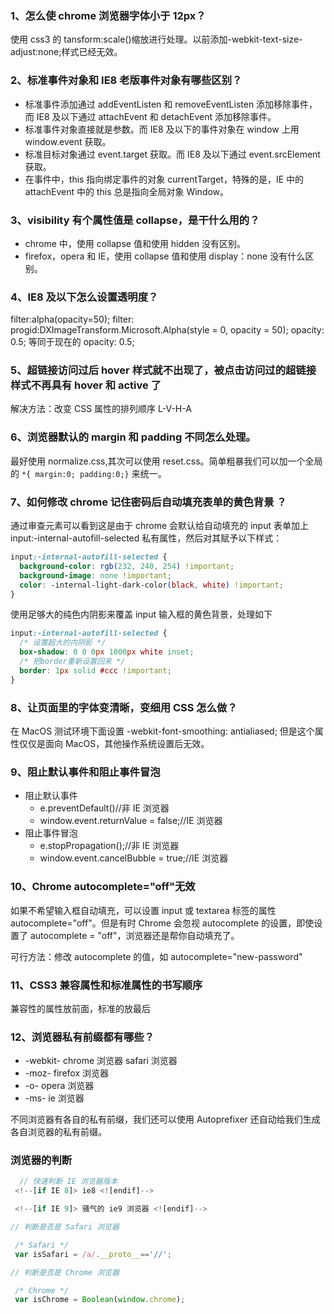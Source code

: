 ### 1、怎么使 chrome 浏览器字体小于 12px？

使用 css3 的 tansform:scale()缩放进行处理。以前添加-webkit-text-size-adjust:none;样式已经无效。

### 2、标准事件对象和 IE8 老版事件对象有哪些区别？

- 标准事件添加通过 addEventListen 和 removeEventListen 添加移除事件，而 IE8 及以下通过 attachEvent 和 detachEvent 添加移除事件。
- 标准事件对象直接就是参数。而 IE8 及以下的事件对象在 window 上用 window.event 获取。
- 标准目标对象通过 event.target 获取。而 IE8 及以下通过 event.srcElement 获取。
- 在事件中，this 指向绑定事件的对象 currentTarget，特殊的是，IE 中的 attachEvent 中的 this 总是指向全局对象 Window。

### 3、visibility 有个属性值是 collapse，是干什么用的？

- chrome 中，使用 collapse 值和使用 hidden 没有区别。
- firefox，opera 和 IE，使用 collapse 值和使用 display：none 没有什么区别。

### 4、IE8 及以下怎么设置透明度？

filter:alpha(opacity=50);
filter: progid:DXImageTransform.Microsoft.Alpha(style = 0, opacity = 50);
opacity: 0.5;
等同于现在的 opacity: 0.5;

### 5、超链接访问过后 hover 样式就不出现了，被点击访问过的超链接样式不再具有 hover 和 active 了

解决方法：改变 CSS 属性的排列顺序 L-V-H-A

### 6、浏览器默认的 margin 和 padding 不同怎么处理。

最好使用 normalize.css,其次可以使用 reset.css。简单粗暴我们可以加一个全局的 `*{ margin:0; padding:0;}` 来统一。

### 7、如何修改 chrome 记住密码后自动填充表单的黄色背景 ？

通过审查元素可以看到这是由于 chrome 会默认给自动填充的 input 表单加上 input:-internal-autofill-selected 私有属性，然后对其赋予以下样式：

```css
input:-internal-autofill-selected {
  background-color: rgb(232, 240, 254) !important;
  background-image: none !important;
  color: -internal-light-dark-color(black, white) !important;
}
```

使用足够大的纯色内阴影来覆盖 input 输入框的黄色背景，处理如下

```css
input:-internal-autofill-selected {
  /* 设置超大的内阴影 */
  box-shadow: 0 0 0px 1000px white inset;
  /* 把border重新设置回来 */
  border: 1px solid #ccc !important;
}
```

### 8、让页面里的字体变清晰，变细用 CSS 怎么做？

在 MacOS 测试环境下面设置 -webkit-font-smoothing: antialiased; 但是这个属性仅仅是面向 MacOS，其他操作系统设置后无效。

### 9、阻止默认事件和阻止事件冒泡

- 阻止默认事件
  - e.preventDefault()//非 IE 浏览器
  - window.event.returnValue = false;//IE 浏览器
- 阻止事件冒泡
  - e.stopPropagation();//非 IE 浏览器
  - window.event.cancelBubble = true;//IE 浏览器

### 10、Chrome autocomplete="off"无效

如果不希望输入框自动填充，可以设置 input 或 textarea 标签的属性 autocomplete="off"。但是有时 Chrome 会忽视 autocomplete 的设置，即使设置了 autocomplete = "off"，浏览器还是帮你自动填充了。

可行方法：修改 autocomplete 的值，如 autocomplete="new-password"

### 11、CSS3 兼容属性和标准属性的书写顺序

兼容性的属性放前面，标准的放最后

### 12、浏览器私有前缀都有哪些？

- -webkit- chrome 浏览器 safari 浏览器
- -moz- firefox 浏览器
- -o- opera 浏览器
- -ms- ie 浏览器

不同浏览器有各自的私有前缀，我们还可以使用 Autoprefixer 还自动给我们生成各自浏览器的私有前缀。

### 浏览器的判断

```js
  // 快速判断 IE 浏览器版本
 <!--[if IE 8]> ie8 <![endif]-->

 <!--[if IE 9]> 骚气的 ie9 浏览器 <![endif]-->

// 判断是否是 Safari 浏览器

 /* Safari */
 var isSafari = /a/.__proto__=='//';

// 判断是否是 Chrome 浏览器

 /* Chrome */
 var isChrome = Boolean(window.chrome);
```
